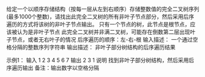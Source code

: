 给定一个以顺序存储结构（按每一层从左到右顺序）存储整数值的完全二叉树序列(最多1000个整数)，请找出此完全二叉树的所有非叶子节点部分，然后采用后序遍历的方式将该树的非叶子节点输出。
只有一个节点的树，此节点是根节点，应该被认为是非叶子节点
此完全二叉树并非满二叉树，可能存在倒数第二层出现叶子节点，或者无右叶子的情况
后序遍历的顺序：左-右-根
输入描述：
一个通过空格分隔的整数序列字符串
输出描述：
非叶子部分树结构的后序遍历结果

示例1：
输入
1 2 3 4 5 6 7
输出
2 3 1
说明
找到非叶子部分树结构，然后采用后序遍历输出
备注：输出数字以空格分隔
